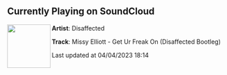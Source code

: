 ## Currently Playing on SoundCloud

[<img align="left" width="100" src="https://i1.sndcdn.com/artworks-thAxxeEsI25xXuxg-8Q1TIw-t500x500.png">](https://soundcloud.com/dsffctd/missy-elliott-get-ur-freak-on-disaffected-bootleg)

**Artist**: Disaffected 

**Track**: Missy Elliott - Get Ur Freak On (Disaffected Bootleg)

Last updated at 04/04/2023 18:14
